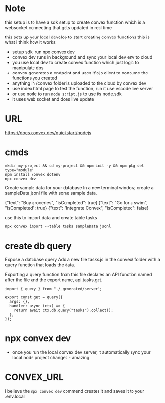 # Note
this setup is to have a sdk setup to create convex function
which is a websocket connecting that gets updated in real time

this sets up your local develop to start creating convex functions
this is what i think how it works
- setup sdk, run npx convex dev
- convex dev runs in background and sync your local dev env to cloud
- you use local dev to create convex function which just logic to manipulate dbs
- convex generates a endpoint and uses it's js client to consume the functions you created
- anything in /convex folder is uploaded to the cloud by convex dev
- use index.html page to test the function, run it use vscode live server
- or use node to run `node script.js` to use its node.sdk
- it uses web socket and does live update

# URL
https://docs.convex.dev/quickstart/nodejs

# cmds
```
mkdir my-project && cd my-project && npm init -y && npm pkg set type="module"
npm install convex dotenv
npx convex dev
```

Create sample data for your database
In a new terminal window, create a sampleData.jsonl file with some sample data.

{"text": "Buy groceries", "isCompleted": true}
{"text": "Go for a swim", "isCompleted": true}
{"text": "Integrate Convex", "isCompleted": false}

use this to import data and create table tasks
```
npx convex import --table tasks sampleData.jsonl
```

# create db query
Expose a database query
Add a new file tasks.js in the convex/ folder with a query function that loads the data.

Exporting a query function from this file declares an API function named after the file and the export name, api.tasks.get.
```
import { query } from "./_generated/server";

export const get = query({
  args: {},
  handler: async (ctx) => {
    return await ctx.db.query("tasks").collect();
  },
});
```

# npx convex dev
- once you run the local convex dev server, it automatically sync your local node project changes  - amazing

# CONVEX_URL
i believe the `npx convex dev` commend creates it and saves it to your .env.local